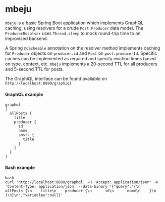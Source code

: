 # mbeju

`mbeju` is a basic Spring Boot application which implements GraphQL caching, using resolvers for a crude `Post:Producer` data model. The `ProducerResolver` uses `Thread.sleep` to mock round-trip time to an improvised backend.

A Spring `@Cacheable` annotation on the resolver method implements caching for `Producer` objects on `producer.id` and `Post` on `post.producerId`. Specific caches can be implemented as required and specify eviction times based on type, context, etc. `mbeju` implements a 20-second TTL for all producers and
5-second TTL for posts. 

The GraphiQL interface can be found available on `http://localhost:8080/graphiql`

#### GraphQL example

```
graphql
{
  allPosts {
    title
    producer {
      id
      name
      posts {
        title
      }
    }
  }
}
```

#### Bash example

```
bash
curl 'http://localhost:8080/graphql' -H 'Accept: application/json' -H 'Content-Type: application/json' --data-binary '{"query":"{\n  allPosts {\n    title\n    producer {\n      id\n      name\n    }\n  }\n}\n","variables":null}'
```